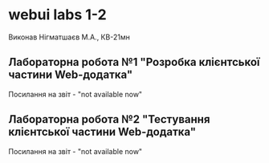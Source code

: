 # webui labs 1-2
Виконав Нігматшаєв М.А., КВ-21мн

## Лабораторна робота №1 "Розробка клієнтської частини Web-додатка"
Посилання на звіт - "not available now"

## Лабораторна робота №2 "Тестування клієнтської частини Web-додатка"
Посилання на звіт - "not available now"